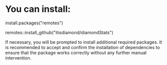 # You can install:
install.packages("remotes")

remotes::install_github("itisdiamond/diamondStats")

If necessary, you will be prompted to install additional required packages.
It is recommended to accept and confirm the installation of dependencies to ensure that the package works correctly without any further manual intervention.
